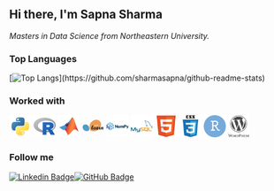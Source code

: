 ## Hi there, I'm Sapna Sharma

<p>
  <em>
    Masters in Data Science from Northeastern University.
   
  </em>
 </p>
 



 
### Top Languages
 
[![Top Langs](https://github-readme-stats.vercel.app/api/top-langs/?username=sharmasapna&hide=css,scss,html,javascript&langs_count=8&title_color=151515&icon_color=8ac926&text_color=151515&card_width=400")](https://github.com/sharmasapna/github-readme-stats)
 

### Worked with 
<code><img height="40" src="https://raw.githubusercontent.com/devicons/devicon/master/icons/python/python-original.svg" title="python"></code>
<code><img height="40" src="https://github.com/devicons/devicon/blob/master/icons/r/r-original.svg" title="R"></code>
<code><img height="40" src="https://github.com/devicons/devicon/blob/master/icons/matlab/matlab-original.svg" title="MATLAB"></code>
<code><img height="40" src="https://raw.githubusercontent.com/github/explore/80688e429a7d4ef2fca1e82350fe8e3517d3494d/topics/scikit-learn/scikit-learn.png" title="sklearn"></code>
<code><img height="40" src="https://github.com/devicons/devicon/blob/master/icons/numpy/numpy-original-wordmark.svg" title="numpy"></code>
<code><img height="40" src="https://raw.githubusercontent.com/devicons/devicon/master/icons/mysql/mysql-original-wordmark.svg" title="mysql"></code>
<code><img height="40" src="https://raw.githubusercontent.com/devicons/devicon/master/icons/html5/html5-original.svg" title="html5"></code>
<code><img height="40" src="https://raw.githubusercontent.com/devicons/devicon/master/icons/css3/css3-original-wordmark.svg" title="css3"></code>
<code><img height="40" src="https://github.com/devicons/devicon/blob/master/icons/rstudio/rstudio-original.svg" title="rstudio"></code>
<code><img height="40" src="https://github.com/devicons/devicon/blob/master/icons/wordpress/wordpress-plain-wordmark.svg" title="wordpress"></code>


### Follow me

[![Linkedin Badge](https://img.shields.io/badge/-Sapna%20Sharma-blue?style=flat-circle&logo=Linkedin&logoColor=white&link=https://www.linkedin.com/in/sapnasharma22/)](https://www.linkedin.com/in/sapnasharma22/)[![GitHub Badge](https://img.shields.io/badge/-@sharmasapna-24292e?style=flat-circle&labelColor=24292e&logo=github&logoColor=white&link=https://github.com/sharmasapna)](https://github.com/sharmasapna)



